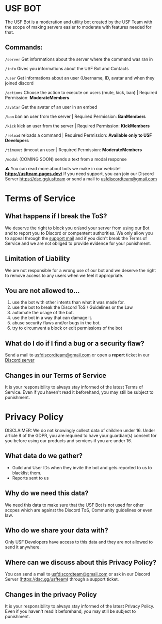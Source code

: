# USF BOT
The USF Bot is a moderation and utility bot created by the USF Team with the scope of making servers easier to moderate with features needed for that.

## Commands:

`/server` Get informations about the server where the command was ran in

`/info` Gives you informations about the USF Bot and Contacts

`/user` Get informations about an user (Username, ID, avatar and when they joined discord

`/actions` Choose the action to execute on users (mute, kick, ban) | Required Permission: **ModerateMembers**

`/avatar` Get the avatar of an user in an embed

`/ban` ban an user from the server | Required Permission: **BanMembers**

`/kick` kick an user from the server | Required Permission: **KickMembers**

`/reload` reloads a command | Required Permission: **Available only to USF Developers**

`/timeout` timeout an user | Required Permission: **ModerateMembers**

`/modal` (COMING SOON) sends a text from a modal response 


⚠️ You can read more about bots we make in our website! **https://usfteam.pages.dev/**
If you need support, you can join our Discord Server https://dsc.gg/usfteam or send a mail to usfdiscordteam@gmail.com

# Terms of Service

## What happens if I break the ToS?
We deserve the right to block you or/and your server from using our Bot and to report you to Discord or compentent authorities. We only allow you to appeal through the [support mail](https://dsc.gg/usfteam) and if you didn't break the Terms of Service and we are not obliged to provide evidence for your punishment.

## Limitation of Liability
We are not responsible for a wrong use of our bot and we deserve the right to remove access to any users when we feel it appropriate.

## You are not allowed to...
1. use the bot with other intents than what it was made for.
2. use the bot to break the Discord ToS / Guidelines or the Law
3. automate the usage of the bot.
4. use the bot in a way that can damage it.
5. abuse security flaws and/or bugs in the bot.
6. try to circumvent a block or edit permissions of the bot

## What do I do if I find a bug or a security flaw?
Send a mail to usfdiscordteam@gmail.com or open a **report** ticket in our [Discord server](https://dsc.gg/usfteam)

## Changes in our Terms of Service
It is your responsibility to always stay informed of the latest Terms of Service. Even if you haven't read it beforehand, you may still be subject to punishment.


# Privacy Policy
DISCLAIMER: We do not knowingly collect data of children under 16. Under article 8 of the GDPR, you are required to have your guardian(s) consent for you before using our products and services if you are under 16.

## What data do we gather?
- Guild and User IDs when they invite the bot and gets reported to us to blacklist them.
- Reports sent to us

## Why do we need this data?
We need this data to make sure that the USF Bot is not used for other scopes which are against the Discord ToS, Community guidelines or even law.

## Who do we share your data with?
Only USF Developers have access to this data and they are not allowed to send it anywhere.

## Where can we discuss about this Privacy Policy?
You can send a mail to usfdiscordteam@gmail.com or ask in our Discord Server (https://dsc.gg/usfteam) through a support ticket.

## Changes in the privacy Policy
It is your responsibility to always stay informed of the latest Privacy Policy. Even if you haven't read it beforehand, you may still be subject to punishment.

